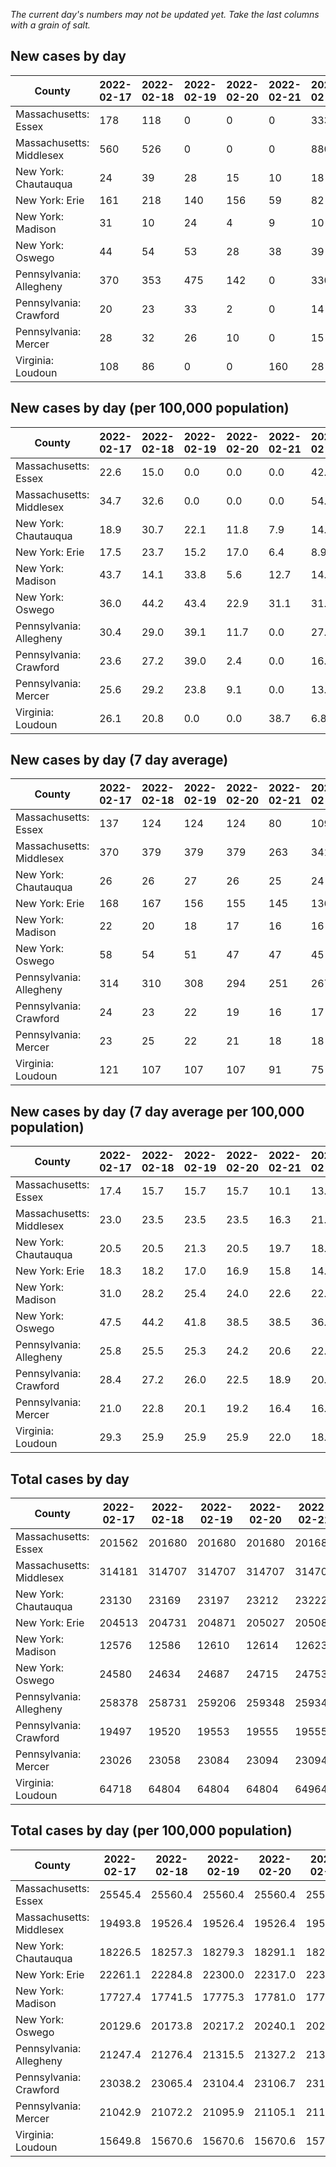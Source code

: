 _The current day's numbers may not be updated yet. Take the last columns with a grain of salt._
## New cases by day

| County | 2022-02-17 | 2022-02-18 | 2022-02-19 | 2022-02-20 | 2022-02-21 | 2022-02-22 | 2022-02-23 |
| --- | --- | --- | --- | --- | --- | --- | --- |
| Massachusetts: Essex | 178 | 118 | 0 | 0 | 0 | 333 |  |
| Massachusetts: Middlesex | 560 | 526 | 0 | 0 | 0 | 880 |  |
| New York: Chautauqua | 24 | 39 | 28 | 15 | 10 | 18 |  |
| New York: Erie | 161 | 218 | 140 | 156 | 59 | 82 |  |
| New York: Madison | 31 | 10 | 24 | 4 | 9 | 10 |  |
| New York: Oswego | 44 | 54 | 53 | 28 | 38 | 39 |  |
| Pennsylvania: Allegheny | 370 | 353 | 475 | 142 | 0 | 330 | 159 |
| Pennsylvania: Crawford | 20 | 23 | 33 | 2 | 0 | 14 | 14 |
| Pennsylvania: Mercer | 28 | 32 | 26 | 10 | 0 | 15 | 12 |
| Virginia: Loudoun | 108 | 86 | 0 | 0 | 160 | 28 | 72 |

## New cases by day (per 100,000 population)

| County | 2022-02-17 | 2022-02-18 | 2022-02-19 | 2022-02-20 | 2022-02-21 | 2022-02-22 | 2022-02-23 |
| --- | --- | --- | --- | --- | --- | --- | --- |
| Massachusetts: Essex | 22.6 | 15.0 | 0.0 | 0.0 | 0.0 | 42.2 |  |
| Massachusetts: Middlesex | 34.7 | 32.6 | 0.0 | 0.0 | 0.0 | 54.6 |  |
| New York: Chautauqua | 18.9 | 30.7 | 22.1 | 11.8 | 7.9 | 14.2 |  |
| New York: Erie | 17.5 | 23.7 | 15.2 | 17.0 | 6.4 | 8.9 |  |
| New York: Madison | 43.7 | 14.1 | 33.8 | 5.6 | 12.7 | 14.1 |  |
| New York: Oswego | 36.0 | 44.2 | 43.4 | 22.9 | 31.1 | 31.9 |  |
| Pennsylvania: Allegheny | 30.4 | 29.0 | 39.1 | 11.7 | 0.0 | 27.1 | 13.1 |
| Pennsylvania: Crawford | 23.6 | 27.2 | 39.0 | 2.4 | 0.0 | 16.5 | 16.5 |
| Pennsylvania: Mercer | 25.6 | 29.2 | 23.8 | 9.1 | 0.0 | 13.7 | 11.0 |
| Virginia: Loudoun | 26.1 | 20.8 | 0.0 | 0.0 | 38.7 | 6.8 | 17.4 |

## New cases by day (7 day average)

| County | 2022-02-17 | 2022-02-18 | 2022-02-19 | 2022-02-20 | 2022-02-21 | 2022-02-22 | 2022-02-23 |
| --- | --- | --- | --- | --- | --- | --- | --- |
| Massachusetts: Essex | 137 | 124 | 124 | 124 | 80 | 109 |  |
| Massachusetts: Middlesex | 370 | 379 | 379 | 379 | 263 | 341 |  |
| New York: Chautauqua | 26 | 26 | 27 | 26 | 25 | 24 |  |
| New York: Erie | 168 | 167 | 156 | 155 | 145 | 136 |  |
| New York: Madison | 22 | 20 | 18 | 17 | 16 | 16 |  |
| New York: Oswego | 58 | 54 | 51 | 47 | 47 | 45 |  |
| Pennsylvania: Allegheny | 314 | 310 | 308 | 294 | 251 | 267 | 261 |
| Pennsylvania: Crawford | 24 | 23 | 22 | 19 | 16 | 17 | 15 |
| Pennsylvania: Mercer | 23 | 25 | 22 | 21 | 18 | 18 | 18 |
| Virginia: Loudoun | 121 | 107 | 107 | 107 | 91 | 75 | 65 |

## New cases by day (7 day average per 100,000 population)

| County | 2022-02-17 | 2022-02-18 | 2022-02-19 | 2022-02-20 | 2022-02-21 | 2022-02-22 | 2022-02-23 |
| --- | --- | --- | --- | --- | --- | --- | --- |
| Massachusetts: Essex | 17.4 | 15.7 | 15.7 | 15.7 | 10.1 | 13.8 |  |
| Massachusetts: Middlesex | 23.0 | 23.5 | 23.5 | 23.5 | 16.3 | 21.2 |  |
| New York: Chautauqua | 20.5 | 20.5 | 21.3 | 20.5 | 19.7 | 18.9 |  |
| New York: Erie | 18.3 | 18.2 | 17.0 | 16.9 | 15.8 | 14.8 |  |
| New York: Madison | 31.0 | 28.2 | 25.4 | 24.0 | 22.6 | 22.6 |  |
| New York: Oswego | 47.5 | 44.2 | 41.8 | 38.5 | 38.5 | 36.9 |  |
| Pennsylvania: Allegheny | 25.8 | 25.5 | 25.3 | 24.2 | 20.6 | 22.0 | 21.5 |
| Pennsylvania: Crawford | 28.4 | 27.2 | 26.0 | 22.5 | 18.9 | 20.1 | 17.7 |
| Pennsylvania: Mercer | 21.0 | 22.8 | 20.1 | 19.2 | 16.4 | 16.4 | 16.4 |
| Virginia: Loudoun | 29.3 | 25.9 | 25.9 | 25.9 | 22.0 | 18.1 | 15.7 |

## Total cases by day

| County | 2022-02-17 | 2022-02-18 | 2022-02-19 | 2022-02-20 | 2022-02-21 | 2022-02-22 | 2022-02-23 |
| --- | --- | --- | --- | --- | --- | --- | --- |
| Massachusetts: Essex | 201562 | 201680 | 201680 | 201680 | 201680 | 202013 |  |
| Massachusetts: Middlesex | 314181 | 314707 | 314707 | 314707 | 314707 | 315587 |  |
| New York: Chautauqua | 23130 | 23169 | 23197 | 23212 | 23222 | 23240 |  |
| New York: Erie | 204513 | 204731 | 204871 | 205027 | 205086 | 205168 |  |
| New York: Madison | 12576 | 12586 | 12610 | 12614 | 12623 | 12633 |  |
| New York: Oswego | 24580 | 24634 | 24687 | 24715 | 24753 | 24792 |  |
| Pennsylvania: Allegheny | 258378 | 258731 | 259206 | 259348 | 259348 | 259678 | 259837 |
| Pennsylvania: Crawford | 19497 | 19520 | 19553 | 19555 | 19555 | 19569 | 19583 |
| Pennsylvania: Mercer | 23026 | 23058 | 23084 | 23094 | 23094 | 23109 | 23121 |
| Virginia: Loudoun | 64718 | 64804 | 64804 | 64804 | 64964 | 64992 | 65064 |

## Total cases by day (per 100,000 population)

| County | 2022-02-17 | 2022-02-18 | 2022-02-19 | 2022-02-20 | 2022-02-21 | 2022-02-22 | 2022-02-23 |
| --- | --- | --- | --- | --- | --- | --- | --- |
| Massachusetts: Essex | 25545.4 | 25560.4 | 25560.4 | 25560.4 | 25560.4 | 25602.6 |  |
| Massachusetts: Middlesex | 19493.8 | 19526.4 | 19526.4 | 19526.4 | 19526.4 | 19581.0 |  |
| New York: Chautauqua | 18226.5 | 18257.3 | 18279.3 | 18291.1 | 18299.0 | 18313.2 |  |
| New York: Erie | 22261.1 | 22284.8 | 22300.0 | 22317.0 | 22323.5 | 22332.4 |  |
| New York: Madison | 17727.4 | 17741.5 | 17775.3 | 17781.0 | 17793.7 | 17807.8 |  |
| New York: Oswego | 20129.6 | 20173.8 | 20217.2 | 20240.1 | 20271.2 | 20303.2 |  |
| Pennsylvania: Allegheny | 21247.4 | 21276.4 | 21315.5 | 21327.2 | 21327.2 | 21354.3 | 21367.4 |
| Pennsylvania: Crawford | 23038.2 | 23065.4 | 23104.4 | 23106.7 | 23106.7 | 23123.3 | 23139.8 |
| Pennsylvania: Mercer | 21042.9 | 21072.2 | 21095.9 | 21105.1 | 21105.1 | 21118.8 | 21129.7 |
| Virginia: Loudoun | 15649.8 | 15670.6 | 15670.6 | 15670.6 | 15709.3 | 15716.1 | 15733.5 |
